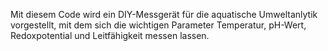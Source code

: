 Mit diesem Code wird ein DIY-Messgerät für die aquatische Umweltanlytik vorgestellt, mit dem sich die wichtigen Parameter Temperatur, pH-Wert, Redoxpotential und Leitfähigkeit messen lassen.
